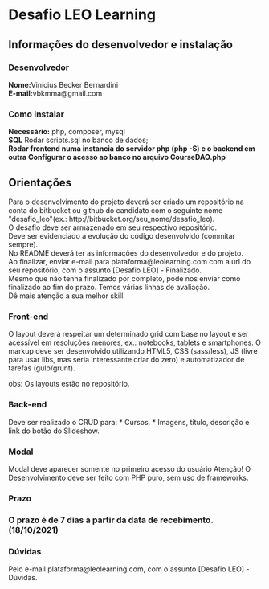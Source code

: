 <h1>Desafio LEO Learning</h1>

<h2>Informações do desenvolvedor e instalação</h2>

<h3>Desenvolvedor</h3>
<strong>Nome:</strong>Vinícius Becker Bernardini<br />
<strong>E-mail:</strong>vbkmma@gmail.com

<h3>Como instalar</h3>
<strong>Necessário:</strong> php, composer, mysql<br />
<strong>SQL</strong> Rodar scripts.sql no banco de dados;<br />
<strong>Rodar frontend numa instancia do servidor php (php -S) e o backend em outra </strong>
<strong>Configurar o acesso ao banco no arquivo CourseDAO.php </strong>


<h2>Orientações</h2>
Para o desenvolvimento do projeto deverá ser criado um repositório na conta do bitbucket ou github do candidato com o seguinte nome "desafio_leo"(ex.: http://bitbucket.org/seu_nome/desafio_leo).<br />
O desafio deve ser armazenado em seu respectivo repositório.<br />
Deve ser evidenciado a evolução do código desenvolvido (commitar sempre).<br />
No README deverá ter as informações do desenvolvedor e do projeto.<br />
Ao finalizar, enviar e-mail para plataforma@leolearning.com com a url do seu repositório, com o assunto [Desafio LEO] - Finalizado.<br />
Mesmo que não tenha finalizado por completo, pode nos enviar como finalizado ao fim do prazo. Temos várias linhas de avaliação.<br />
Dê mais atenção a sua melhor skill.

<h3>Front-end</h3>
O layout deverá respeitar um determinado grid com base no layout e ser acessível em resoluções menores, ex.: notebooks, tablets e smartphones. O markup deve ser desenvolvido utilizando HTML5, CSS (sass/less), JS (livre para usar libs, mas seria interessante criar do zero) e automatizador de tarefas (gulp/grunt).

obs: Os layouts estão no repositório.

<h3>Back-end</h3>
Deve ser realizado o CRUD para: * Cursos. * Imagens, título, descrição e link do botão do Slideshow.

<h3>Modal</h3>
Modal deve aparecer somente no primeiro acesso do usuário
Atenção!
O Desenvolvimento deve ser feito com PHP puro, sem uso de frameworks.

<h3>Prazo<h3>
O prazo é de 7 dias à partir da data de recebimento. <strong>(18/10/2021)</strong>

<h3>Dúvidas</h3>
Pelo e-mail plataforma@leolearning.com, com o assunto [Desafio LEO] - Dúvidas.